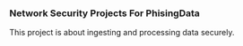 ### Network Security Projects For PhisingData
This project is about ingesting and processing data securely.